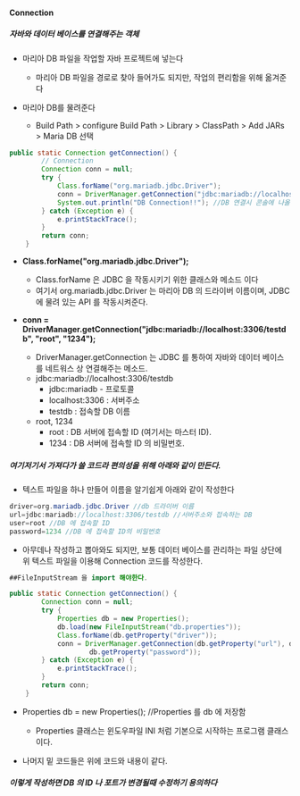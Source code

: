 #### Connection

##### 자바와 데이터 베이스를 연결해주는 객체

- 마리아 DB 파일을 작업할 자바 프로젝트에 넣는다
  - 마리아 DB 파일을 경로로 찾아 들어가도 되지만, 작업의 편리함을 위해 옮겨준다

- 마리아 DB를 물려준다
  - Build Path > configure Build Path > Library > ClassPath > Add JARs > Maria DB 선택 

```java
public static Connection getConnection() {
		// Connection
		Connection conn = null;
		try {
			Class.forName("org.mariadb.jdbc.Driver");
			conn = DriverManager.getConnection("jdbc:mariadb://localhost:3306/testdb", "root", "1234");
			System.out.println("DB Connection!!"); //DB 연결시 콘솔에 나올 메세지 
		} catch (Exception e) {
			e.printStackTrace();
		}
		return conn;
	}
```

- **Class.forName("org.mariadb.jdbc.Driver");** 
  - Class.forName 은  JDBC 을 작동시키기 위한 클래스와 메소드 이다 
  - 여기서 org.mariadb.jdbc.Driver 는 마리아 DB 의 드라이버 이름이며,  JDBC  에 물려 있는  API 를 작동시켜준다.

- **conn = DriverManager.getConnection("jdbc:mariadb://localhost:3306/testdb", "root", "1234");**
  - DriverManager.getConnection 는 JDBC 를 통하여 자바와 데이터 베이스를 네트워스 상 연결해주는 메소드.
  - jdbc:mariadb://localhost:3306/testdb 
    - jdbc:mariadb - 프로토콜
    - localhost:3306 : 서버주소
    - testdb : 접속할 DB 이름
  - root, 1234
    - root : DB 서버에 접속할 ID (여기서는 마스터 ID).
    - 1234 :  DB 서버에 접속할 ID 의 비밀번호.



##### 여기저기서 가져다가 쓸 코드라 편의성을 위해 아래와 같이 만든다.

- 텍스트 파일을 하나 만들어 이름을 알기쉽게 아래와 같이 작성한다

```java
driver=org.mariadb.jdbc.Driver //db 드라이버 이름
url=jdbc:mariadb://localhost:3306/testdb //서버주소와 접속하는 DB
user=root //DB 에 접속할 ID
password=1234 //DB 에 접속할 ID의 비밀번호
```

- 아무데나 작성하고 뽑아와도 되지만, 보통 데이터 베이스를 관리하는 파일 상단에 위 텍스트 파일을 이용해 Connection 코드를 작성한다.

```java
##FileInputStream 을 import 해야한다.

public static Connection getConnection() {
		Connection conn = null;
		try {
			Properties db = new Properties();
			db.load(new FileInputStream("db.properties"));
			Class.forName(db.getProperty("driver"));
			conn = DriverManager.getConnection(db.getProperty("url"), db.getProperty("user"),
					db.getProperty("password"));
		} catch (Exception e) {
			e.printStackTrace();
		}
		return conn;
	}
```

- Properties db = new Properties();  //Properties  를 db 에 저장함
  - Properties 클래스는 윈도우파일 INI  처럼 기본으로 시작하는 프로그램 클래스이다.

- 나머지 밑 코드들은 위에 코드와 내용이 같다.

##### 이렇게 작성하면 DB 의 ID 나 포트가 변경될때 수정하기 용의하다

